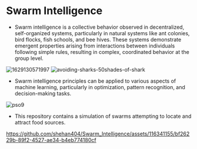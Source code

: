 # Swarm Intelligence

* Swarm intelligence is a collective behavior observed in decentralized, self-organized systems, particularly in natural systems like ant colonies, bird flocks, fish schools, and bee hives. These systems demonstrate emergent properties arising from interactions between individuals following simple rules, resulting in complex, coordinated behavior at the group level.

![1629130571997](https://github.com/shehan404/Swarm_Intelligence/assets/116341155/fd4e3ce2-f416-4e46-bab5-f3bee9f36f8a)
![avoiding-sharks-50shades-of-shark](https://github.com/shehan404/Swarm_Intelligence/assets/116341155/6dad2214-258b-4fa4-9549-7ee3927866bb)


* Swarm intelligence principles can be applied to various aspects of machine learning, particularly in optimization, pattern recognition, and decision-making tasks.

![pso9](https://github.com/shehan404/Swarm_Intelligence/assets/116341155/50122993-1695-421a-ad70-4feb5266c4c2)

* This repository contains a simulation of swarms attempting to locate and attract food sources.

https://github.com/shehan404/Swarm_Intelligence/assets/116341155/bf26229b-89f2-4527-ae34-b4eb774180cf

